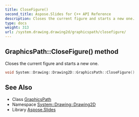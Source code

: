 ```yaml
---
title: CloseFigure()
second_title: Aspose.Slides for C++ API Reference
description: Closes the current figure and starts a new one.
type: docs
weight: 313
url: /system.drawing.drawing2d/graphicspath/closefigure/
---
```

## GraphicsPath::CloseFigure() method


Closes the current figure and starts a new one.

```cpp
void System::Drawing::Drawing2D::GraphicsPath::CloseFigure()
```

## See Also

* Class [GraphicsPath](../)
* Namespace [System::Drawing::Drawing2D](../../)
* Library [Aspose.Slides](../../../)